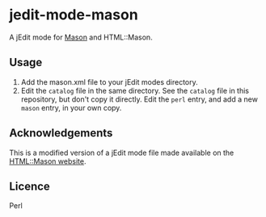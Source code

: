 # jedit-mode-mason #

A jEdit mode for [Mason](https://metacpan.org/pod/Mason) and HTML::Mason.

## Usage ##


1. Add the mason.xml file to your jEdit modes directory. 
2. Edit the `catalog` file in the same directory. See the `catalog` file in this repository, but don't copy it directly. Edit the `perl` entry, and add a new `mason` entry, in your own copy. 

## Acknowledgements ##

This is a modified version of a jEdit mode file made available on the [HTML::Mason website](http://www.masonhq.com/htmlmason/wiki/MasonModeForJEdit). 

## Licence ##

Perl


